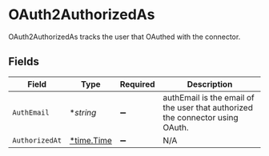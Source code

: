 # OAuth2AuthorizedAs

OAuth2AuthorizedAs tracks the user that OAuthed with the connector.


## Fields

| Field                                                                         | Type                                                                          | Required                                                                      | Description                                                                   |
| ----------------------------------------------------------------------------- | ----------------------------------------------------------------------------- | ----------------------------------------------------------------------------- | ----------------------------------------------------------------------------- |
| `AuthEmail`                                                                   | **string*                                                                     | :heavy_minus_sign:                                                            | authEmail is the email of the user that authorized the connector using OAuth. |
| `AuthorizedAt`                                                                | [*time.Time](https://pkg.go.dev/time#Time)                                    | :heavy_minus_sign:                                                            | N/A                                                                           |